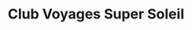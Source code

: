---
title: "Club Voyages Super Soleil"
url: /trois-rivieres/club-voyages-super-soleil/
shop: travel agency
---
